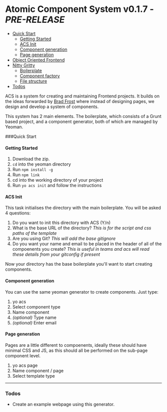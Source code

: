 Atomic Component System v0.1.7 - *PRE-RELEASE*
=======================


* [Quick Start](#quick)
	* [Getting Started](#getting-started)
 	* [ACS Init](#acs-init)
 	* [Component generation](#component-generation)
 	* [Page generation](#page-generation)
* [Object Oriented Frontend](#object-orientation-in-the-frontend)
* [Nitty Gritty](#nitty)
	* [Boilerplate](#boilerplate)
	* [Component factory](#component-factory)
	* [File structure](#file-structure)
* [Todos](#todos)

ACS is a system for creating and maintaining Frontend projects. It builds on the ideas forwarded by [Brad Frost](http://bradfrostweb.com/blog/post/atomic-web-design/) where instead of designing pages, we design and develop a system of components. 

This system has 2 main elements. The boilerplate, which consists of a Grunt based project, and a component generator, both of which are managed by Yeoman. 


###Quick Start

#### Getting Started

1. Download the zip.
2. `cd` into the yeoman directory
3. Run `npm install -g`
4. Run `npm link`
5. cd into the working directory of your project
6. Run `yo acs init` and follow the instructions


#### ACS Init
This task initialises the directory with the main boilerplate. You will be asked 4 questions:

1. Do you want to init this directory with ACS (Y/n)
2. What is the base URL of the directory? *This is for the script and css paths of the template*
3. Are you using Git? *This will add the base gitignore*
4. Do you want your name and email to be placed in the header of all of the compoenents you create? *This is useful in teams and acs will read these details from your gitconfig if present*


Now your directory has the base boilerplate you'll want to start creating components. 


#### Component generation

You can use the same yeoman generator to create components. Just type:

1. yo acs
2. Select component type
3. Name component
4. *(optional)* Type name
5. *(optional)* Enter email


#### Page generation

Pages are a little different to compoenents, ideally these should have minimal CSS and JS, as this should all be performed on the sub-page component level. 

1. yo acs page
2. Name component / page
3. Select template type

---


### Todos 
* Create an example webpage using this generator. 